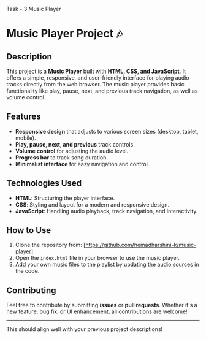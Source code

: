 Task - 3 Music Player

# Music Player Project 🎶


## Description

This project is a **Music Player** built with **HTML, CSS, and JavaScript**. It offers a simple, responsive, and user-friendly interface for playing audio tracks directly from the web browser. The music player provides basic functionality like play, pause, next, and previous track navigation, as well as volume control.

## Features

- **Responsive design** that adjusts to various screen sizes (desktop, tablet, mobile).
- **Play, pause, next, and previous** track controls.
- **Volume control** for adjusting the audio level.
- **Progress bar** to track song duration.
- **Minimalist interface** for easy navigation and control.

## Technologies Used

- **HTML**: Structuring the player interface.
- **CSS**: Styling and layout for a modern and responsive design.
- **JavaScript**: Handling audio playback, track navigation, and interactivity.

## How to Use

1. Clone the repository from: [https://github.com/hemadharshini-k/music-player]
2. Open the `index.html` file in your browser to use the music player.
3. Add your own music files to the playlist by updating the audio sources in the code.

## Contributing

Feel free to contribute by submitting **issues** or **pull requests**. Whether it's a new feature, bug fix, or UI enhancement, all contributions are welcome!

---

This should align well with your previous project descriptions!
